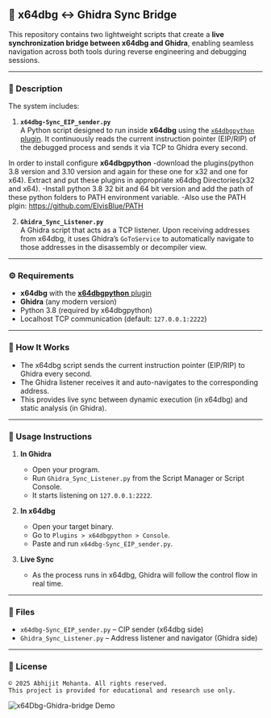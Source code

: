 ## 🔄 x64dbg ↔ Ghidra Sync Bridge

This repository contains two lightweight scripts that create a **live synchronization bridge between x64dbg and Ghidra**, enabling seamless navigation across both tools during reverse engineering and debugging sessions.

---

### 📜 Description

The system includes:

1. **`x64dbg-Sync_EIP_sender.py`**\
   A Python script designed to run inside **x64dbg** using the [`x64dbgpython`](https://github.com/ElvisBlue/x64dbgpython)[ plugin](https://github.com/ElvisBlue/x64dbgpython). It continuously reads the current instruction pointer (EIP/RIP) of the debugged process and sends it via TCP to Ghidra every second. 

In order to install configure **x64dbgpython**
-download the plugins(python 3.8 version and 3.10 version and again for these one for x32 and one for x64). Extract and put these plugins in appropriate x64dbg Directories(x32 and x64). 
-Install python 3.8 32 bit and 64 bit version and add the path of these python folders to PATH environment variable. 
-Also use the PATH plgin: https://github.com/ElvisBlue/PATH

2. **`Ghidra_Sync_Listener.py`**\
   A Ghidra script that acts as a TCP listener. Upon receiving addresses from x64dbg, it uses Ghidra’s `GoToService` to automatically navigate to those addresses in the disassembly or decompiler view.

---

### ⚙️ Requirements

- **x64dbg** with the **[x64dbgpython](https://github.com/ElvisBlue/x64dbgpython)**[ plugin](https://github.com/ElvisBlue/x64dbgpython)
- **Ghidra** (any modern version)
- Python 3.8 (required by x64dbgpython)
- Localhost TCP communication (default: `127.0.0.1:2222`)

---

### 🚀 How It Works

- The x64dbg script sends the current instruction pointer (EIP/RIP) to Ghidra every second.
- The Ghidra listener receives it and auto-navigates to the corresponding address.
- This provides live sync between dynamic execution (in x64dbg) and static analysis (in Ghidra).

---

### 🧪 Usage Instructions

1. **In Ghidra**

   - Open your program.
   - Run `Ghidra_Sync_Listener.py` from the Script Manager or Script Console.
   - It starts listening on `127.0.0.1:2222`.

2. **In x64dbg**

   - Open your target binary.
   - Go to `Plugins > x64dbgpython > Console`.
   - Paste and run `x64dbg-Sync_EIP_sender.py`.

3. **Live Sync**

   - As the process runs in x64dbg, Ghidra will follow the control flow in real time.

---

### 📂 Files

- `x64dbg-Sync_EIP_sender.py` – CIP sender (x64dbg side)
- `Ghidra_Sync_Listener.py` – Address listener and navigator (Ghidra side)

---

### 📜 License

```
© 2025 Abhijit Mohanta. All rights reserved.
This project is provided for educational and research use only.
```

![x64Dbg-Ghidra-bridge Demo](https://github.com/amohanta/Detection_Engineering_Tools/raw/main/Ghidra_Scripts/x64Dbg-Ghidra-bridge/images/bridge.gif)
